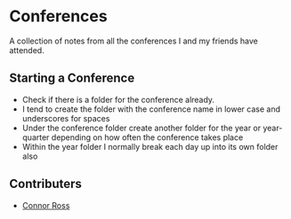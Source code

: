 Conferences
===========

A collection of notes from all the conferences I and my friends have attended.

## Starting a Conference

 - Check if there is a folder for the conference already.
  - I tend to create the folder with the conference name in lower case and underscores for spaces
 - Under the conference folder create another folder for the year or year-quarter depending on how often the conference takes place
 - Within the year folder I normally break each day up into its own folder also


## Contributers

 - [Connor Ross](https://github.com/cross311)
